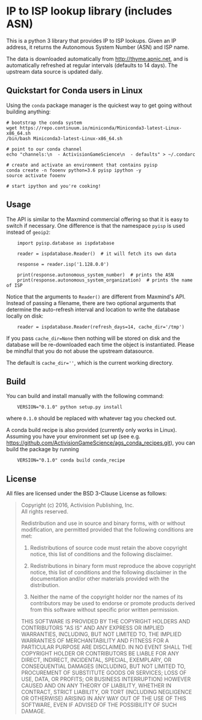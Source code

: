 # IP to ISP lookup library (includes ASN)

This is a python 3 library that provides IP to ISP lookups.  Given an IP address, it
returns the Autonomous System Number (ASN) and ISP name.

The data is downloaded automatically from http://thyme.apnic.net, and is automatically
refreshed at regular intervals (defaults to 14 days).  The upstream data source
is updated daily.


## Quickstart for Conda users in Linux

Using the `conda` package manager is the quickest way to get going
without building anything:
```
# bootstrap the conda system
wget https://repo.continuum.io/miniconda/Miniconda3-latest-Linux-x86_64.sh
/bin/bash Miniconda3-latest-Linux-x86_64.sh

# point to our conda channel
echo "channels:\n  - ActivisionGameScience\n  - defaults" > ~/.condarc

# create and activate an environment that contains pyisp 
conda create -n fooenv python=3.6 pyisp ipython -y
source activate fooenv

# start ipython and you're cooking!
```

## Usage

The API is similar to the Maxmind commercial offering so that it is
easy to switch if necessary.  One difference is that
the namespace `pyisp` is used instead of `geoip2`: 
```
    import pyisp.database as ispdatabase

    reader = ispdatabase.Reader()  # it will fetch its own data
    
    response = reader.isp('1.128.0.0') 

    print(response.autonomous_system_number)  # prints the ASN
    print(response.autonomous_system_organization)  # prints the name of ISP

```

Notice that the arguments to `Reader()` are different from Maxmind's API.
Instead of passing a filename, there are two optional arguments that determine the 
auto-refresh interval and location to write the database locally on disk:
```
    reader = ispdatabase.Reader(refresh_days=14, cache_dir='/tmp')
```
If you pass `cache_dir=None` then nothing will be stored on disk and the
database will be re-downloaded each time the object is instantiated.  Please
be mindful that you do not abuse the upstream datasource.

The default is `cache_dir=''`, which is the current working directory.

## Build

You can build and install manually with the following command:
```
    VERSION="0.1.0" python setup.py install
```
where `0.1.0` should be replaced with whatever tag you checked out.

A conda build recipe is also provided (currently only works in Linux).  Assuming you have your
environment set up (see e.g. https://github.com/ActivisionGameScience/ags_conda_recipes.git),
you can build the package by running
```
    VERSION="0.1.0" conda build conda_recipe
```

## License

All files are licensed under the BSD 3-Clause License as follows:
 
> Copyright (c) 2016, Activision Publishing, Inc.  
> All rights reserved.
> 
> Redistribution and use in source and binary forms, with or without modification, are permitted provided that the following conditions are met:
> 
> 1. Redistributions of source code must retain the above copyright notice, this list of conditions and the following disclaimer.
>  
> 2. Redistributions in binary form must reproduce the above copyright notice, this list of conditions and the following disclaimer in the documentation and/or other materials provided with the distribution.
>  
> 3. Neither the name of the copyright holder nor the names of its contributors may be used to endorse or promote products derived from this software without specific prior written permission.
>  
> THIS SOFTWARE IS PROVIDED BY THE COPYRIGHT HOLDERS AND CONTRIBUTORS "AS IS" AND ANY EXPRESS OR IMPLIED WARRANTIES, INCLUDING, BUT NOT LIMITED TO, THE IMPLIED WARRANTIES OF MERCHANTABILITY AND FITNESS FOR A PARTICULAR PURPOSE ARE DISCLAIMED. IN NO EVENT SHALL THE COPYRIGHT HOLDER OR CONTRIBUTORS BE LIABLE FOR ANY DIRECT, INDIRECT, INCIDENTAL, SPECIAL, EXEMPLARY, OR CONSEQUENTIAL DAMAGES (INCLUDING, BUT NOT LIMITED TO, PROCUREMENT OF SUBSTITUTE GOODS OR SERVICES; LOSS OF USE, DATA, OR PROFITS; OR BUSINESS INTERRUPTION) HOWEVER CAUSED AND ON ANY THEORY OF LIABILITY, WHETHER IN CONTRACT, STRICT LIABILITY, OR TORT (INCLUDING NEGLIGENCE OR OTHERWISE) ARISING IN ANY WAY OUT OF THE USE OF THIS SOFTWARE, EVEN IF ADVISED OF THE POSSIBILITY OF SUCH DAMAGE.


